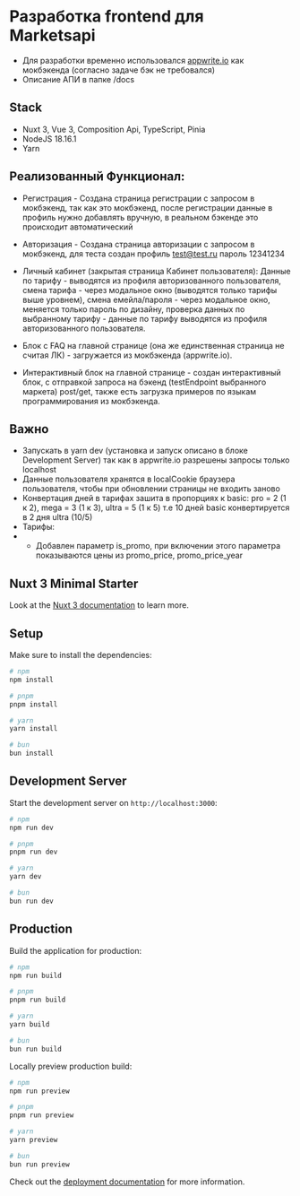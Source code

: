 # Разработка frontend для Marketsapi
- Для разработки временно использовался [appwrite.io](https://appwrite.io/) как мокбэкенда (согласно задаче бэк не требовался)
- Описание АПИ в папке /docs

## Stack
- Nuxt 3, Vue 3, Composition Api, TypeScript, Pinia
- NodeJS 18.16.1
- Yarn

## Реализованный Функционал: 

- Регистрация - Создана страница регистрации с запросом в мокбэкенд, так как это мокбэкенд, после регистрации данные в профиль нужно добавлять вручную, в реальном бэкенде это происходит автоматический

- Авторизация - Создана страница авторизации с запросом в мокбэкенд, для теста создан профиль test@test.ru пароль 12341234

- Личный кабинет (закрытая страница Кабинет пользователя): 
Данные по тарифу - выводятся из профиля авторизованного пользователя, 
смена тарифа - через модальное окно (выводятся только тарифы выше уровнем), 
смена емейла/пароля - через модальное окно, меняется только пароль по дизайну, 
проверка данных по выбранному тарифу - данные по тарифу выводятся из профиля авторизованного пользователя. 

- Блок с FAQ на главной странице (она же единственная страница не считая ЛК) - загружается из мокбэкенда (appwrite.io).

- Интерактивный блок на главной странице - создан интерактивный блок, с отправкой запроса на бэкенд (testEndpoint выбранного маркета) post/get, также есть загрузка примеров по языкам программирования из мокбэкенда. 

## Важно
- Запускать в yarn dev (установка и запуск описано в блоке Development Server) так как в appwrite.io разрешены запросы только localhost
- Данные пользователя хранятся в localCookie браузера пользователя, чтобы при обновлении страницы не входить заново
- Конвертация дней в тарифах зашита в пропорциях к basic: pro = 2 (1 к 2), mega = 3 (1 к 3), ultra = 5 (1 к 5) т.е 10 дней basic конвертируется в 2 дня ultra (10/5)
- Тарифы: 
- - Добавлен параметр is_promo, при включении этого параметра показываются цены из promo_price, promo_price_year


## Nuxt 3 Minimal Starter

Look at the [Nuxt 3 documentation](https://nuxt.com/docs/getting-started/introduction) to learn more.

## Setup

Make sure to install the dependencies:

```bash
# npm
npm install

# pnpm
pnpm install

# yarn
yarn install

# bun
bun install
```

## Development Server

Start the development server on `http://localhost:3000`:

```bash
# npm
npm run dev

# pnpm
pnpm run dev

# yarn
yarn dev

# bun
bun run dev
```

## Production

Build the application for production:

```bash
# npm
npm run build

# pnpm
pnpm run build

# yarn
yarn build

# bun
bun run build
```

Locally preview production build:

```bash
# npm
npm run preview

# pnpm
pnpm run preview

# yarn
yarn preview

# bun
bun run preview
```

Check out the [deployment documentation](https://nuxt.com/docs/getting-started/deployment) for more information.
